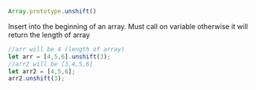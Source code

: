 ```js
Array.prototype.unshift() 
```
Insert into the beginning of an array. Must call on variable otherwise it will return the length of array
```js
//arr will be 4 (length of array)
let arr = [4,5,6].unshift(3);
//arr2 will be [3,4,5,6]
let arr2 = [4,5,6];
arr2.unshift(3);
```